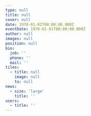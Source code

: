 ```yaml
---
type: null
title: null
cover: null
date: 1970-01-01T00:00:00.000Z
eventDate: 1970-01-01T00:00:00.000Z
author: null
images: null
position: null
bio:
  job: ''
  phone: ''
  mail: ''
tiles:
  - title: null
    image: null
    to: null
news:
  - size: 'large'
    title: ''
users:
  - title: ''
---
```

